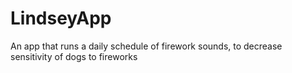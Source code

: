# LindseyApp
An app that runs a daily schedule of firework sounds, to decrease sensitivity of dogs to fireworks
